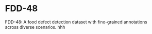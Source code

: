 # FDD-48
FDD-48: A food defect detection dataset with fine-grained annotations across diverse scenarios.
hhh